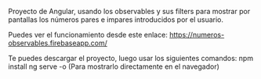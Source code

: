 Proyecto de Angular, usando los observables y sus filters para mostrar por pantallas los números pares e impares introducidos por el usuario.

Puedes ver el funcionamiento desde este enlace: https://numeros-observables.firebaseapp.com/

Te puedes descargar el proyecto, luego usar los siguientes comandos:
npm install
ng serve -o (Para mostrarlo directamente en el navegador)
